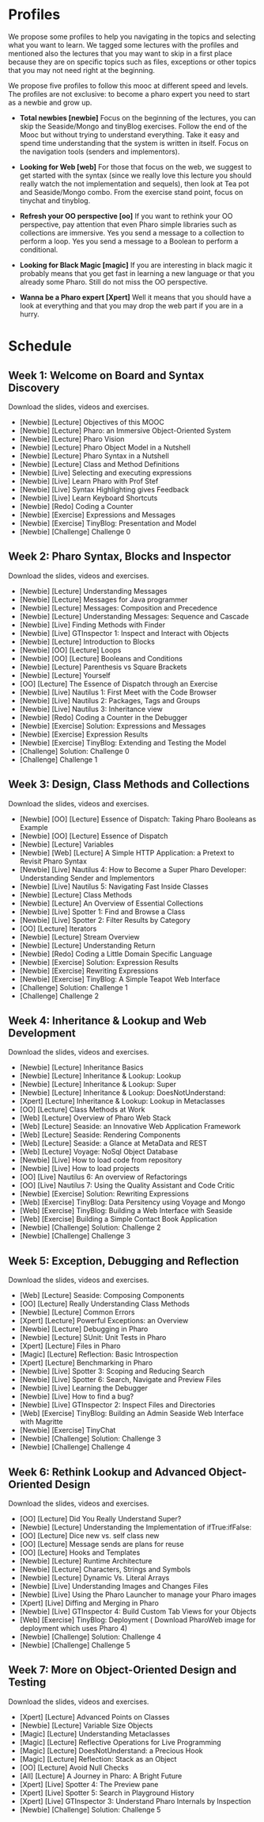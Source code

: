 # Profiles
We propose some profiles to help you navigating in the topics and selecting what you want to learn.
We tagged some lectures with the profiles and mentioned also the lectures that you may want to skip
in a first place because they are on specific topics such as files, exceptions or other topics that you may not need right at the beginning.

We propose five profiles to follow this mooc at different speed and levels. The profiles are not exclusive: to become a pharo expert you need to start as a newbie and grow up. 

*  **Total newbies [newbie]**
Focus on the beginning of the lectures, you can skip the Seaside/Mongo and tinyBlog exercises. 
Follow the end of the Mooc but without trying to understand everything. Take it easy and spend time understanding that the system is written in itself. Focus on the navigation tools (senders and implementors).


* **Looking for Web [web]**
For those that focus on the web, we suggest to get started with the syntax (since we really love this lecture you should really watch the not implementation and sequels), then look at Tea pot and Seaside/Mongo combo.
From the exercise stand point, focus on tinychat and tinyblog.

* **Refresh your OO perspective [oo]**
If you want to rethink your OO perspective, pay attention that even Pharo simple libraries such as collections are immersive. Yes you send a message to a collection to perform a loop. Yes you send a message to a Boolean to perform a conditional.

* **Looking for Black Magic [magic]**
If you are interesting in black magic it probably means that you get fast in learning a new language or that you already some Pharo. Still do not miss the OO perspective.

* **Wanna be a Pharo expert [Xpert]**
Well it means that you should have a look at everything and that you may drop the web part if you are in a hurry.

# Schedule

## Week 1: Welcome on Board and Syntax Discovery
Download the slides, videos and exercises.

* [Newbie] [Lecture] Objectives of this MOOC
* [Newbie] [Lecture] Pharo: an Immersive Object-Oriented System
* [Newbie] [Lecture] Pharo Vision
* [Newbie] [Lecture] Pharo Object Model in a Nutshell
* [Newbie] [Lecture] Pharo Syntax in a Nutshell
* [Newbie] [Lecture] Class and Method Definitions
* [Newbie] [Live] Selecting and executing expressions
* [Newbie] [Live] Learn Pharo with Prof Stef
* [Newbie] [Live] Syntax Highlighting gives Feedback
* [Newbie] [Live] Learn Keyboard Shortcuts
* [Newbie] [Redo] Coding a Counter
* [Newbie] [Exercise] Expressions and Messages
* [Newbie] [Exercise] TinyBlog: Presentation and Model
* [Newbie] [Challenge] Challenge 0

## Week 2: Pharo Syntax, Blocks and Inspector
Download the slides, videos and exercises.

* [Newbie] [Lecture] Understanding Messages
* [Newbie] [Lecture] Messages for Java programmer
* [Newbie] [Lecture] Messages: Composition and Precedence
* [Newbie] [Lecture] Understanding Messages: Sequence and Cascade
* [Newbie] [Live] Finding Methods with Finder
* [Newbie] [Live] GTInspector 1: Inspect and Interact with Objects
* [Newbie] [Lecture] Introduction to Blocks
* [Newbie] [OO] [Lecture] Loops
* [Newbie] [OO] [Lecture] Booleans and Conditions
* [Newbie] [Lecture] Parenthesis vs Square Brackets
* [Newbie] [Lecture] Yourself
* [OO] [Lecture] The Essence of Dispatch through an Exercise
* [Newbie] [Live] Nautilus 1: First Meet with the Code Browser
* [Newbie] [Live] Nautilus 2: Packages, Tags and Groups
* [Newbie] [Live] Nautilus 3: Inheritance view
* [Newbie] [Redo] Coding a Counter in the Debugger
* [Newbie] [Exercise] Solution: Expressions and Messages
* [Newbie] [Exercise] Expression Results
* [Newbie] [Exercise] TinyBlog: Extending and Testing the Model
* [Challenge] Solution: Challenge 0
* [Challenge] Challenge 1

## Week 3: Design, Class Methods and Collections
Download the slides, videos and exercises.

* [Newbie] [OO] [Lecture] Essence of Dispatch: Taking Pharo Booleans as Example
* [Newbie] [OO] [Lecture] Essence of Dispatch
* [Newbie] [Lecture] Variables
* [Newbie] [Web] [Lecture] A Simple HTTP Application: a Pretext to Revisit Pharo Syntax
* [Newbie] [Live] Nautilus 4: How to Become a Super Pharo Developer: Understanding Sender and Implementors
* [Newbie] [Live] Nautilus 5: Navigating Fast Inside Classes
* [Newbie] [Lecture] Class Methods
* [Newbie] [Lecture] An Overview of Essential Collections
* [Newbie] [Live] Spotter 1: Find and Browse a Class
* [Newbie] [Live] Spotter 2: Filter Results by Category
* [OO] [Lecture] Iterators
* [Newbie] [Lecture] Stream Overview
* [Newbie] [Lecture] Understanding Return
* [Newbie] [Redo] Coding a Little Domain Specific Language
* [Newbie]  [Exercise] Solution: Expression Results
* [Newbie] [Exercise] Rewriting Expressions
* [Newbie]  [Exercise] TinyBlog: A Simple Teapot Web Interface
* [Challenge] Solution: Challenge 1
* [Challenge] Challenge 2

## Week 4: Inheritance & Lookup and Web Development
Download the slides, videos and exercises.

* [Newbie] [Lecture] Inheritance Basics
* [Newbie]  [Lecture] Inheritance & Lookup: Lookup
* [Newbie]  [Lecture] Inheritance & Lookup: Super
* [Newbie]  [Lecture] Inheritance & Lookup: DoesNotUnderstand:
* [Xpert] [Lecture] Inheritance & Lookup: Lookup in Metaclasses
* [OO] [Lecture] Class Methods at Work
* [Web] [Lecture] Overview of Pharo Web Stack
* [Web] [Lecture] Seaside: an Innovative Web Application Framework
* [Web] [Lecture] Seaside: Rendering Components
* [Web] [Lecture] Seaside: a Glance at MetaData and REST
* [Web] [Lecture] Voyage: NoSql Object Database
* [Newbie] [Live] How to load code from repository
* [Newbie] [Live] How to load projects
* [OO] [Live] Nautilus 6: An overview of Refactorings
* [OO] [Live] Nautilus 7: Using the Quality Assistant and Code Critic
* [Newbie] [Exercise] Solution: Rewriting Expressions
* [Web] [Exercise] TinyBlog: Data Persitency using Voyage and Mongo
* [Web] [Exercise] TinyBlog: Building a Web Interface with Seaside
* [Web] [Exercise] Building a Simple Contact Book Application
* [Newbie] [Challenge] Solution: Challenge 2
* [Newbie] [Challenge] Challenge 3

## Week 5: Exception, Debugging and Reflection
Download the slides, videos and exercises.

* [Web] [Lecture] Seaside: Composing Components
* [OO] [Lecture] Really Understanding Class Methods
* [Newbie] [Lecture] Common Errors
* [Xpert] [Lecture] Powerful Exceptions: an Overview
* [Newbie] [Lecture] Debugging in Pharo
* [Newbie] [Lecture] SUnit: Unit Tests in Pharo
* [Xpert] [Lecture] Files in Pharo
* [Magic] [Lecture] Reflection: Basic Introspection
* [Xpert] [Lecture] Benchmarking in Pharo
* [Newbie] [Live] Spotter 3: Scoping and Reducing Search
* [Newbie] [Live] Spotter 6: Search, Navigate and Preview Files
* [Newbie] [Live] Learning the Debugger
* [Newbie] [Live] How to find a bug?
* [Newbie] [Live] GTInspector 2: Inspect Files and Directories
* [Web] [Exercise] TinyBlog: Building an Admin Seaside Web Interface with Magritte
* [Newbie] [Exercise] TinyChat
* [Newbie] [Challenge] Solution: Challenge 3
* [Newbie] [Challenge] Challenge 4

## Week 6: Rethink Lookup and Advanced Object-Oriented Design
Download the slides, videos and exercises.

* [OO] [Lecture] Did You Really Understand Super?
* [Newbie] [Lecture] Understanding the Implementation of ifTrue:ifFalse:
* [OO] [Lecture] Dice new vs. self class new
* [OO] [Lecture] Message sends are plans for reuse
* [OO] [Lecture] Hooks and Templates
* [Newbie] [Lecture] Runtime Architecture
* [Newbie] [Lecture] Characters, Strings and Symbols
* [Newbie] [Lecture] Dynamic Vs. Literal Arrays
* [Newbie] [Live] Understanding Images and Changes Files
* [Newbie] [Live] Using the Pharo Launcher to manage your Pharo images
* [Xpert] [Live] Diffing and Merging in Pharo
* [Newbie] [Live] GTInspector 4: Build Custom Tab Views for your Objects
* [Web] [Exercise] TinyBlog: Deployment ( Download PharoWeb image for deployment which uses Pharo 4)
* [Newbie] [Challenge] Solution: Challenge 4
* [Newbie] [Challenge] Challenge 5

## Week 7: More on Object-Oriented Design and Testing
Download the slides, videos and exercises.

* [Xpert] [Lecture] Advanced Points on Classes
* [Newbie] [Lecture] Variable Size Objects
* [Magic] [Lecture] Understanding Metaclasses
* [Magic] [Lecture] Reflective Operations for Live Programming
* [Magic] [Lecture] DoesNotUnderstand: a Precious Hook
* [Magic] [Lecture] Reflection: Stack as an Object
* [OO] [Lecture] Avoid Null Checks
* [All] [Lecture] A Journey in Pharo: A Bright Future
* [Xpert] [Live] Spotter 4: The Preview pane
* [Xpert] [Live] Spotter 5: Search in Playground History
* [Xpert] [Live] GTInspector 3: Understand Pharo Internals by Inspection
* [Newbie] [Challenge] Solution: Challenge 5
	